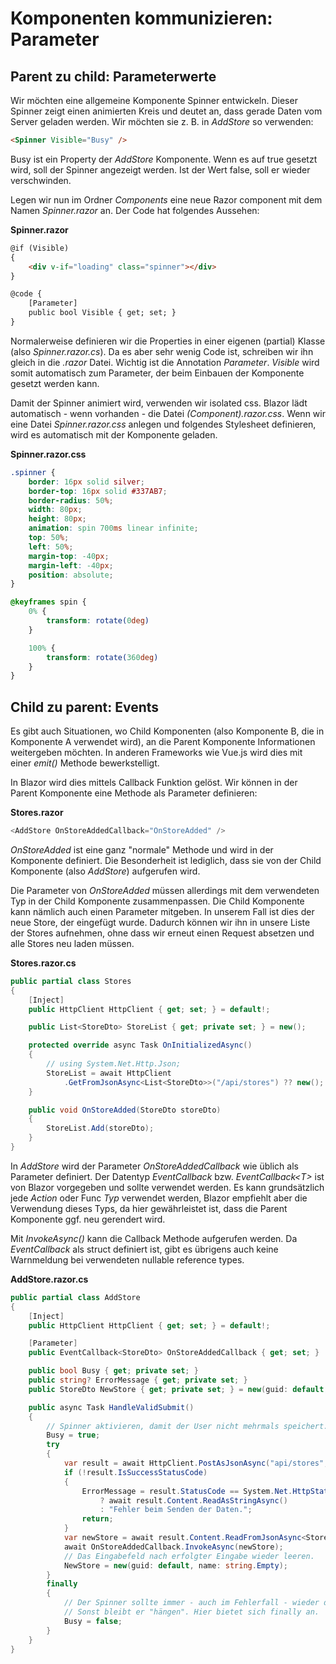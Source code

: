 # Komponenten kommunizieren: Parameter

## Parent zu child: Parameterwerte

Wir möchten eine allgemeine Komponente Spinner entwickeln. Dieser Spinner zeigt einen animierten
Kreis und deutet an, dass gerade Daten vom Server geladen werden. Wir möchten sie z. B. in *AddStore*
so verwenden:

```html
<Spinner Visible="Busy" />
```

Busy ist ein Property der *AddStore* Komponente. Wenn es auf true gesetzt wird, soll der Spinner
angezeigt werden. Ist der Wert false, soll er wieder verschwinden.

Legen wir nun im Ordner *Components* eine neue Razor component mit dem Namen *Spinner.razor* an.
Der Code hat folgendes Aussehen:

**Spinner.razor**
```html
@if (Visible)
{
    <div v-if="loading" class="spinner"></div>
}

@code {
    [Parameter]
    public bool Visible { get; set; }
}
```

Normalerweise definieren wir die Properties in einer eigenen (partial) Klasse (also *Spinner.razor.cs*). Da
es aber sehr wenig Code ist, schreiben wir ihn gleich in die *.razor* Datei. Wichtig ist die
Annotation *Parameter*. *Visible* wird somit automatisch zum Parameter, der beim Einbauen der Komponente
gesetzt werden kann.

Damit der Spinner animiert wird, verwenden wir isolated css. Blazor lädt automatisch - wenn
vorhanden - die Datei *(Component).razor.css*. Wenn wir eine Datei *Spinner.razor.css* anlegen und
folgendes Stylesheet definieren, wird es automatisch mit der Komponente geladen.

**Spinner.razor.css**
```css
.spinner {
    border: 16px solid silver;
    border-top: 16px solid #337AB7;
    border-radius: 50%;
    width: 80px;
    height: 80px;
    animation: spin 700ms linear infinite;
    top: 50%;
    left: 50%;
    margin-top: -40px;
    margin-left: -40px;
    position: absolute;
}

@keyframes spin {
    0% {
        transform: rotate(0deg)
    }

    100% {
        transform: rotate(360deg)
    }
}
```

## Child zu parent: Events

Es gibt auch Situationen, wo Child Komponenten (also Komponente B, die in Komponente A verwendet
wird), an die Parent Komponente Informationen weitergeben möchten. In anderen Frameworks wie
Vue.js wird dies mit einer *emit()* Methode bewerkstelligt.

In Blazor wird dies mittels Callback Funktion gelöst. Wir können in der Parent Komponente eine
Methode als Parameter definieren:

**Stores.razor**
```c#
<AddStore OnStoreAddedCallback="OnStoreAdded" />
```

*OnStoreAdded* ist eine ganz "normale" Methode und wird in der Komponente definiert. Die
Besonderheit ist lediglich, dass sie von der Child Komponente (also *AddStore*) aufgerufen wird.

Die Parameter von *OnStoreAdded* müssen allerdings mit dem verwendeten Typ in der Child Komponente
zusammenpassen. Die Child Komponente kann nämlich auch einen Parameter mitgeben. In unserem Fall
ist dies der neue Store, der eingefügt wurde. Dadurch können wir ihn in unsere Liste der Stores
aufnehmen, ohne dass wir erneut einen Request absetzen und alle Stores neu laden müssen.

**Stores.razor.cs**
```c#
public partial class Stores
{
    [Inject]
    public HttpClient HttpClient { get; set; } = default!;

    public List<StoreDto> StoreList { get; private set; } = new();

    protected override async Task OnInitializedAsync()
    {
        // using System.Net.Http.Json;
        StoreList = await HttpClient
            .GetFromJsonAsync<List<StoreDto>>("/api/stores") ?? new();
    }

    public void OnStoreAdded(StoreDto storeDto)
    {
        StoreList.Add(storeDto);
    }
}
```

In *AddStore* wird der Parameter *OnStoreAddedCallback* wie üblich als Parameter definiert.
Der Datentyp *EventCallback* bzw. *EventCallback&lt;T&gt;* ist von Blazor vorgegeben und sollte
verwendet werden. Es kann grundsätzlich jede *Action* oder Func *Typ* verwendet werden,
Blazor empfiehlt aber die Verwendung dieses Typs, da hier gewährleistet ist, dass die
Parent Komponente ggf. neu gerendert wird.

Mit *InvokeAsync()* kann die Callback Methode aufgerufen werden. Da *EventCallback* als
struct definiert ist, gibt es übrigens auch keine Warnmeldung bei verwendeten nullable
reference types.

**AddStore.razor.cs**
```c#
public partial class AddStore
{
    [Inject]
    public HttpClient HttpClient { get; set; } = default!;

    [Parameter]
    public EventCallback<StoreDto> OnStoreAddedCallback { get; set; }

    public bool Busy { get; private set; }
    public string? ErrorMessage { get; private set; }
    public StoreDto NewStore { get; private set; } = new(guid: default, name: string.Empty);

    public async Task HandleValidSubmit()
    {
        // Spinner aktivieren, damit der User nicht mehrmals speichert.
        Busy = true;
        try
        {
            var result = await HttpClient.PostAsJsonAsync("api/stores", NewStore);
            if (!result.IsSuccessStatusCode)
            {
                ErrorMessage = result.StatusCode == System.Net.HttpStatusCode.BadRequest
                    ? await result.Content.ReadAsStringAsync()
                    : "Fehler beim Senden der Daten.";
                return;
            }
            var newStore = await result.Content.ReadFromJsonAsync<StoreDto>();
            await OnStoreAddedCallback.InvokeAsync(newStore);
            // Das Eingabefeld nach erfolgter Eingabe wieder leeren.
            NewStore = new(guid: default, name: string.Empty);
        }
        finally
        {
            // Der Spinner sollte immer - auch im Fehlerfall - wieder deaktiviert werden.
            // Sonst bleibt er "hängen". Hier bietet sich finally an.
            Busy = false;
        }
    }
}
```
